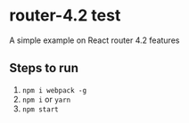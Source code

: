 # router-4.2 test
A simple example on React router 4.2 features

## Steps to run
1. `npm i webpack -g`
2. `npm i` or `yarn`
3. `npm start`
